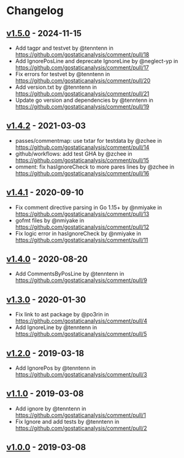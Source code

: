 # Changelog

## [v1.5.0](https://github.com/gostaticanalysis/comment/compare/v1.4.2...v1.5.0) - 2024-11-15
- Add tagpr and testvet by @tenntenn in https://github.com/gostaticanalysis/comment/pull/18
- Add IgnorePosLine and deprecate IgnoreLine by @neglect-yp in https://github.com/gostaticanalysis/comment/pull/17
- Fix errors for testvet by @tenntenn in https://github.com/gostaticanalysis/comment/pull/20
- Add version.txt by @tenntenn in https://github.com/gostaticanalysis/comment/pull/21
- Update go version and dependencies by @tenntenn in https://github.com/gostaticanalysis/comment/pull/19

## [v1.4.2](https://github.com/gostaticanalysis/comment/compare/v1.4.1...v1.4.2) - 2021-03-03
- passes/commentmap: use txtar for testdata by @zchee in https://github.com/gostaticanalysis/comment/pull/14
- github/workflows: add test GHA by @zchee in https://github.com/gostaticanalysis/comment/pull/15
- omment: fix hasIgnoreCheck to more pares lines by @zchee in https://github.com/gostaticanalysis/comment/pull/16

## [v1.4.1](https://github.com/gostaticanalysis/comment/compare/v1.4.0...v1.4.1) - 2020-09-10
- Fix comment directive parsing in Go 1.15+ by @nmiyake in https://github.com/gostaticanalysis/comment/pull/13
- gofmt files by @nmiyake in https://github.com/gostaticanalysis/comment/pull/12
- Fix logic error in hasIgnoreCheck by @nmiyake in https://github.com/gostaticanalysis/comment/pull/11

## [v1.4.0](https://github.com/gostaticanalysis/comment/compare/v1.3.0...v1.4.0) - 2020-08-20
- Add CommentsByPosLine by @tenntenn in https://github.com/gostaticanalysis/comment/pull/9

## [v1.3.0](https://github.com/gostaticanalysis/comment/compare/v1.2.0...v1.3.0) - 2020-01-30
- Fix link to ast package by @po3rin in https://github.com/gostaticanalysis/comment/pull/4
- Add IgnoreLine by @tenntenn in https://github.com/gostaticanalysis/comment/pull/5

## [v1.2.0](https://github.com/gostaticanalysis/comment/compare/v1.1.0...v1.2.0) - 2019-03-18
- Add IgnorePos by @tenntenn in https://github.com/gostaticanalysis/comment/pull/3

## [v1.1.0](https://github.com/gostaticanalysis/comment/compare/v1.0.0...v1.1.0) - 2019-03-08
- Add ignore by @tenntenn in https://github.com/gostaticanalysis/comment/pull/1
- Fix Ignore and add tests by @tenntenn in https://github.com/gostaticanalysis/comment/pull/2

## [v1.0.0](https://github.com/gostaticanalysis/comment/commits/v1.0.0) - 2019-03-08

